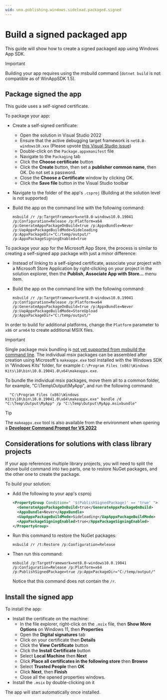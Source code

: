 ```yaml
---
uid: uno.publishing.windows.sideload.packaged.signed
---
```


# Build a signed packaged app

This guide will show how to create a signed packaged app using Windows App SDK.

> [!IMPORTANT]
> Building your app requires using the msbuild command (`dotnet build` is not compatible as of WinAppSDK 1.5).

## Package signed the app

This guide uses a self-signed certificate.

To package your app:

- Create a self-signed certificate:
  - Open the solution in Visual Studio 2022
  - Ensure that the active debugging target framework is `net8.0-windows10.xxx` (Please upvote [this Visual Studio issue](https://developercommunity.visualstudio.com/t/Double-clicking-on-a-PackageAppxmanifes/10658683))
  - Double-click on the `Package.appxmanifest` file
  - Navigate to the `Packaging` tab
  - Click the **Choose certificate** button
  - Click the **Create** button, then set a **publisher common name**, then OK. Do not set a password.
  - Close the **Choose a Certificate** window by clicking OK.
  - Click the **Save file** button in the Visual Studio toolbar
- Navigate to the folder of the app's `.csproj` (Building at the solution level is not supported)
- Build the app on the command line with the following command:

  ```shell
  msbuild /r /p:TargetFramework=net8.0-windows10.0.19041 /p:Configuration=Release /p:Platform=x64 /p:GenerateAppxPackageOnBuild=true /p:AppxBundle=Never /p:UapAppxPackageBuildMode=Sideloading /p:AppxPackageDir="C:/temp/output/" /p:AppxPackageSigningEnabled=true
  ```

To package your app for the Microsoft App Store, the process is similar to creating a self-signed app package with just a minor difference:

- Instead of linking to a self-signed certificate, associate your project with a Microsoft Store Application by right-clicking on your project in the solution explorer, then the **Publish**, **Associate App with Store...** menu item.
- Build the app on the command line with the following command:

  ```shell
  msbuild /r /p:TargetFramework=net8.0-windows10.0.19041 /p:Configuration=Release /p:Platform=x64 /p:GenerateAppxPackageOnBuild=true /p:AppxBundle=Never /p:UapAppxPackageBuildMode=StoreUpload /p:AppxPackageDir="C:/temp/output/"
  ```

In order to build for additional platforms, change the `Platform` parameter to `x86` or `arm64` to create additional MSIX files.

> [!IMPORTANT]
> Single package msix bundling is [not yet supported from msbuild the command line](https://learn.microsoft.com/windows/apps/windows-app-sdk/single-project-msix?tabs=csharp#automate-building-and-packaging-your-single-project-msix-app). The individual msix packages can be assembled after creation using Microsoft's `makeappx.exe` tool installed with the Windows SDK in 'Windows Kits' folder, for example `C:\Program Files (x86)\Windows Kits\10\bin\10.0.19041.0\x64\makeappx.exe`.

To bundle the individual msix packages, move them all to a common folder, for example, "C:\Temp\Output\MyApp", and run the following command:

```shell
  "C:\Program Files (x86)\Windows Kits\10\bin\10.0.19041.0\x64\makeappx.exe" bundle /d "C:\Temp\Output\MyApp" /p "C:\Temp\Output\MyApp.msixbundle"
```

> [!TIP]
> The `makeappx.exe` tool is also available from the environment when opening a [**Developer Command Prompt for VS 2022**](https://learn.microsoft.com/en-us/visualstudio/ide/reference/command-prompt-powershell?view=vs-2022)
## Considerations for solutions with class library projects

If your app references multiple library projects, you will need to split the above build command into two parts, one to restore NuGet packages, and the other one to create the package.

To build your solution:

- Add the following to your app's csproj:

  ```xml
  <PropertyGroup Condition=" '$(PublishSignedPackage)' == 'true' ">
    <GenerateAppxPackageOnBuild>true</GenerateAppxPackageOnBuild>
    <AppxBundle>Never</AppxBundle>
    <UapAppxPackageBuildMode>Sideloading</UapAppxPackageBuildMode>
    <AppxPackageSigningEnabled>true</AppxPackageSigningEnabled>  
  </PropertyGroup>
  ```

- Run this command to restore the NuGet packages:

  ```shell
  msbuild /r /t:Restore /p:Configuration=Release
  ```

- Then run this command:

  ```shell
  msbuild /p:TargetFramework=net8.0-windows10.0.19041 /p:Configuration=Release /p:Platform=x64 /p:PublishSignedPackage=true /p:AppxPackageDir="C:/temp/output/"
  ```

  Notice that this command does not contain the `/r`.

## Install the signed app

To install the app:

- Install the certificate on the machine:
  - In the file explorer, right-click on the `.msix` file, then **Show More Options** on Windows 11, then **Properties**
  - Open the **Digital signatures** tab
  - Click on your certificate then **Details**
  - Click the **View Certificate** button
  - Click the **Install Certificate** button
  - Select **Local Machine** then **Next**
  - Click **Place all certificates in the following store** then **Browse**
  - Select **Trusted People** then **OK**
  - Click **Next**, then **Finish**
  - Close all the opened properties windows.
- Install the `.msix` by double-clicking on it

The app will start automatically once installed.
